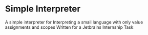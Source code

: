 # Simple Interpreter
A simple interpreter for Interpreting a small language with only value assignments and scopes
Written for a Jetbrains Internship Task